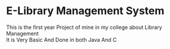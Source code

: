 # E-Library Management System 
This is the first year Project of mine in my college about Library Management 
<br>
It is Very Basic And Done in both Java And C
